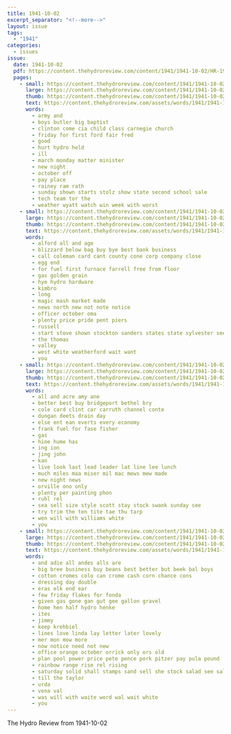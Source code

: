 ```yaml
---
title: 1941-10-02
excerpt_separator: "<!--more-->"
layout: issue
tags:
  - "1941"
categories:
  - issues
issue:
  date: 1941-10-02
  pdf: https://content.thehydroreview.com/content/1941/1941-10-02/HR-1941-10-02.pdf
  pages:
    - small: https://content.thehydroreview.com/content/1941/1941-10-02/small/HR-1941-10-02-01.jpg
      large: https://content.thehydroreview.com/content/1941/1941-10-02/large/HR-1941-10-02-01.jpg
      thumb: https://content.thehydroreview.com/content/1941/1941-10-02/thumbnails/HR-1941-10-02-01.jpg
      text: https://content.thehydroreview.com/assets/words/1941/1941-10-02/HR-1941-10-02-01.txt
      words:
        - army and
        - boys butler big baptist
        - clinton come cia child class carnegie church
        - friday for first ford fair fred
        - good
        - hurt hydro held
        - ill
        - march monday matter minister
        - new night
        - october off
        - pay place
        - rainey ram rath
        - sunday shown starts stolz show state second school sale
        - tech team tor the
        - weather wyatt watch win week with worst
    - small: https://content.thehydroreview.com/content/1941/1941-10-02/small/HR-1941-10-02-02.jpg
      large: https://content.thehydroreview.com/content/1941/1941-10-02/large/HR-1941-10-02-02.jpg
      thumb: https://content.thehydroreview.com/content/1941/1941-10-02/thumbnails/HR-1941-10-02-02.jpg
      text: https://content.thehydroreview.com/assets/words/1941/1941-10-02/HR-1941-10-02-02.txt
      words:
        - alford all and age
        - blizzard below bag buy bye best bank business
        - call coleman card cant county cone corp company close
        - egg end
        - for fuel first furnace farrell free from floor
        - gas golden grain
        - hye hydro hardware
        - kimbro
        - long
        - magic mash market made
        - news north new not note notice
        - officer october oma
        - plenty price pride pent piers
        - russell
        - start stove shown stockton sanders states state sylvester see sell september summons
        - the thomas
        - valley
        - west white weatherford wait want
        - you
    - small: https://content.thehydroreview.com/content/1941/1941-10-02/small/HR-1941-10-02-03.jpg
      large: https://content.thehydroreview.com/content/1941/1941-10-02/large/HR-1941-10-02-03.jpg
      thumb: https://content.thehydroreview.com/content/1941/1941-10-02/thumbnails/HR-1941-10-02-03.jpg
      text: https://content.thehydroreview.com/assets/words/1941/1941-10-02/HR-1941-10-02-03.txt
      words:
        - all and acre amy ane
        - better best buy bridgeport bethel bry
        - cole card clint car carruth channel conte
        - dungan deets drain day
        - else ent ean everts every economy
        - frank fuel for fase fisher
        - gas
        - hine hume has
        - ing ion
        - jing john
        - kan
        - live look last lead leader lat line lee lunch
        - much miles maa miser mil mac mews mew made
        - new night news
        - orville ono only
        - plenty per painting phon
        - ruhl rel
        - sea sell size style scott stay stock swank sunday see
        - try trim the ten tite tae thu tarp
        - wen will with williams white
        - you
    - small: https://content.thehydroreview.com/content/1941/1941-10-02/small/HR-1941-10-02-04.jpg
      large: https://content.thehydroreview.com/content/1941/1941-10-02/large/HR-1941-10-02-04.jpg
      thumb: https://content.thehydroreview.com/content/1941/1941-10-02/thumbnails/HR-1941-10-02-04.jpg
      text: https://content.thehydroreview.com/assets/words/1941/1941-10-02/HR-1941-10-02-04.txt
      words:
        - and adie all andes alls are
        - big bree business buy beans best better but beek bal boys
        - cotton cromes colo can crome cash corn chance cons
        - dressing day double
        - eras elk end ear
        - few friday flakes for fonda
        - given gas gone gan gut gee gallon gravel
        - home hen half hydro henke
        - ites
        - jimmy
        - keep krehbiel
        - lines love linda lay letter later lovely
        - mer mon mow more
        - now notice need not new
        - office orange october orrick only ors old
        - plan pool power price pete pence pork pitzer pay pula pound
        - rainbow range rise rel rising
        - saturday solid shall stamps sand sell she stock salad see sale
        - till the taylor
        - urda
        - vena val
        - was will with waite word wal wait white
        - you
---
```


The Hydro Review from 1941-10-02

<!--more-->

